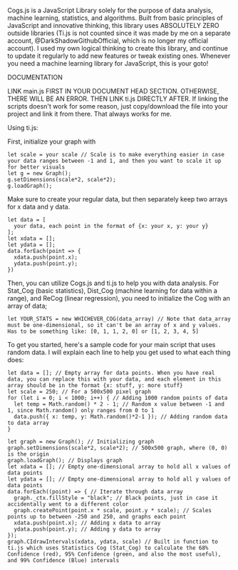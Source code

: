 Cogs.js is a JavaScript Library solely for the purpose of data analysis, machine learning, statistics, and algorithms. Built from basic principles of JavaScript and innovative thinking, this library uses ABSOLUTELY ZERO outside libraries (Ti.js is not counted since it was made by me on a separate account, @DarkShadowGithubOfficial, which is no longer my official account). I used my own logical thinking to create this library, and continue to update it regularly to add new features or tweak existing ones. Whenever you need a machine learning library for JavaScript, this is your goto!

DOCUMENTATION

LINK main.js FIRST IN YOUR DOCUMENT HEAD SECTION. OTHERWISE, THERE WILL BE AN ERROR.
THEN LINK ti.js DIRECTLY AFTER.
If linking the scripts doesn't work for some reason, just copy/download the file into your project and link it from there. That always works for me.

Using ti.js:

First, initialize your graph with
```
let scale = your scale // Scale is to make everything easier in case your data ranges between -1 and 1, and then you want to scale it up for better visuals
let g = new Graph();
g.setDimensions(scale*2, scale*2);
g.loadGraph();
```

Make sure to create your regular data, but then separately keep two arrays for x data and y data.

```
let data = [
  your data, each point in the format of {x: your x, y: your y}
];
let xdata = [];
let ydata = [];
data.forEach(point => {
  xdata.push(point.x);
  ydata.push(point.y);
})
```

Then, you can utilize Cogs.js and ti.js to help you with data analysis. For Stat_Cog (basic statistics), Dist_Cog (machine learning for data within a range), and ReCog (linear regression), you need to initialize the Cog with an array of data;

```
let YOUR_STATS = new WHICHEVER_COG(data_array) // Note that data_array must be one-dimensional, so it can't be an array of x and y values. Has to be something like: [0, 1, 1, 2, 0] or [1, 2, 3, 4, 5]
```

To get you started, here's a sample code for your main script that uses random data. I will explain each line to help you get used to what each thing does:

```
let data = []; // Empty array for data points. When you have real data, you can replace this with your data, and each element in this array should be in the format {x: stuff, y: more stuff}
let scale = 250; // For a 500x500 pixel graph
for (let i = 0; i < 1000; i++) { // Adding 1000 random points of data
  let temp = Math.random() * 2 - 1; // Random x value between -1 and 1, since Math.random() only ranges from 0 to 1
  data.push({ x: temp, y: Math.random()*2-1 }); // Adding random data to data array
}

let graph = new Graph(); // Initializing graph
graph.setDimensions(scale*2, scale*2); // 500x500 graph, where (0, 0) is the origin
graph.loadGraph(); // Displays graph
let xdata = []; // Empty one-dimensional array to hold all x values of data points
let ydata = []; // Empty one-dimensional array to hold all y values of data points
data.forEach((point) => { // Iterate through data array
  graph._ctx.fillStyle = "black"; // Black points, just in case it accidentally went to a different color
  graph.createPoint(point.x * scale, point.y * scale); // Scales points up to between -250 and 250, and graphs each point
  xdata.push(point.x); // Adding x data to array
  ydata.push(point.y); // Adding y data to array
});
graph.CIdrawIntervals(xdata, ydata, scale) // Built in function to ti.js which uses Statistics Cog (Stat_Cog) to calculate the 68% Confidence (red), 95% Confidence (green, and also the most useful), and 99% Confidence (Blue) intervals
```
